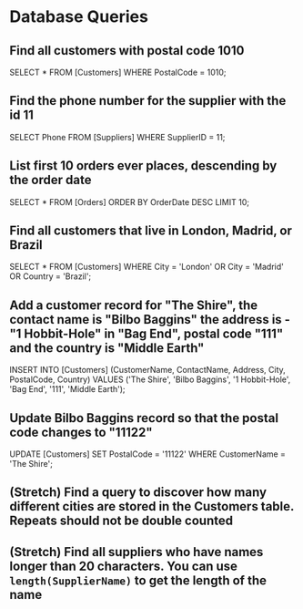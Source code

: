 # Database Queries

## Find all customers with postal code 1010

SELECT * FROM [Customers] WHERE PostalCode = 1010;

## Find the phone number for the supplier with the id 11

SELECT Phone FROM [Suppliers] WHERE SupplierID = 11;

## List first 10 orders ever places, descending by the order date

SELECT * FROM [Orders] ORDER BY OrderDate DESC LIMIT 10;

## Find all customers that live in London, Madrid, or Brazil

SELECT * FROM [Customers] WHERE City = 'London' OR City = 'Madrid' OR Country = 'Brazil';

## Add a customer record for "The Shire", the contact name is "Bilbo Baggins" the address is -"1 Hobbit-Hole" in "Bag End", postal code "111" and the country is "Middle Earth"

INSERT INTO [Customers] (CustomerName, ContactName, Address, City, PostalCode, Country) VALUES
 ('The Shire', 'Bilbo Baggins', '1 Hobbit-Hole', 'Bag End', '111', 'Middle Earth');

## Update Bilbo Baggins record so that the postal code changes to "11122"

UPDATE [Customers] SET PostalCode = '11122' WHERE CustomerName = 'The Shire';

## (Stretch) Find a query to discover how many different cities are stored in the Customers table. Repeats should not be double counted

## (Stretch) Find all suppliers who have names longer than 20 characters. You can use `length(SupplierName)` to get the length of the name
